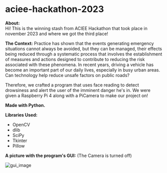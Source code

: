 # aciee-hackathon-2023

**About:** <br />
Hi! This is the winning stash from ACIEE Hackathon that took place in november 2023 and where we got the third place!

**The Context:** Practice has shown that the events generating emergency situations cannot always be avoided, but they can be managed, their effects being reduced through a systematic process that involves the establishment of measures and actions designed to contribute to reducing the risk associated with these phenomena.
In recent years, driving a vehicle has become an important part of our daily lives, especially in busy urban areas. Can technology help reduce unsafe factors on public roads?

Therefore, we crafted a program that uses face reading to detect drowsiness and alert the user of the imminent danger he's in. We were given a Raspberry Pi 4 along with a PiCamera to make our project on!

**Made with Python.** <br />

**Libraries Used:**
- OpenCV
- dlib
- SciPy
- Tkinter
- Pillow

**A picture with the program's GUI:** (The Camera is turned off)

![gui_image](https://i.postimg.cc/VvqQ9p7y/68747470733a2f2f692e706f7374696d672e63632f7277544b354c774a2f696d6167652e706e67.png)
